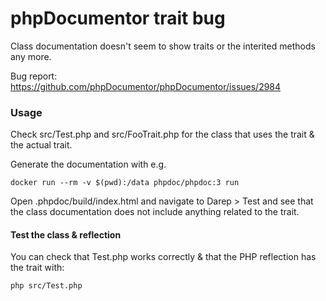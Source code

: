 # phpDocumentor trait bug

Class documentation doesn't seem to show traits or the interited methods any more.

Bug report: https://github.com/phpDocumentor/phpDocumentor/issues/2984

### Usage

Check src/Test.php and src/FooTrait.php for the class that uses the trait & the actual trait.

Generate the documentation with e.g.

```
docker run --rm -v $(pwd):/data phpdoc/phpdoc:3 run
```

Open .phpdoc/build/index.html and navigate to Darep > Test and see that the class documentation does not include anything related to the trait.

#### Test the class & reflection

You can check that Test.php works correctly & that the PHP reflection has the trait with:

```
php src/Test.php
```
